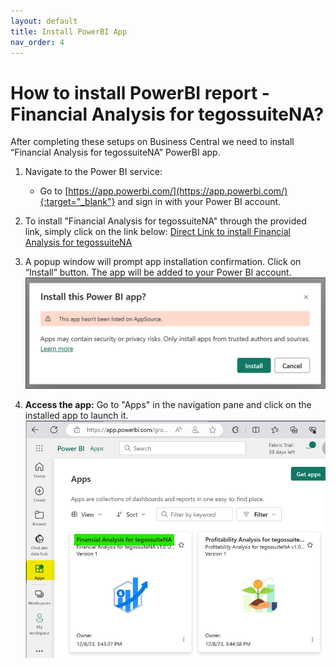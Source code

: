 ```yaml
---
layout: default
title: Install PowerBI App
nav_order: 4
---
```

# How to install PowerBI report - Financial Analysis for tegossuiteNA?
After completing these setups on Business Central we need to install “Financial Analysis for tegossuiteNA” PowerBI app.

1. Navigate to the Power BI service:
   - Go to [https://app.powerbi.com/](https://app.powerbi.com/){:target="_blank"} and sign in with your Power BI account.

2. To install "Financial Analysis for tegossuiteNA" through the provided link, simply click on the link below:
   [Direct Link to install Financial Analysis for tegossuiteNA](https://app.powerbi.com/)

3. A popup window will prompt app installation confirmation. Click on “Install” button. The app will be added to your Power BI account. ![Install this Power BI app](./assets/images/install-powerbi-app-confirm.png)

4. **Access the app:** Go to "Apps" in the navigation pane and click on the installed app to launch it.![Access the app](./assets/images/access-app.png)
